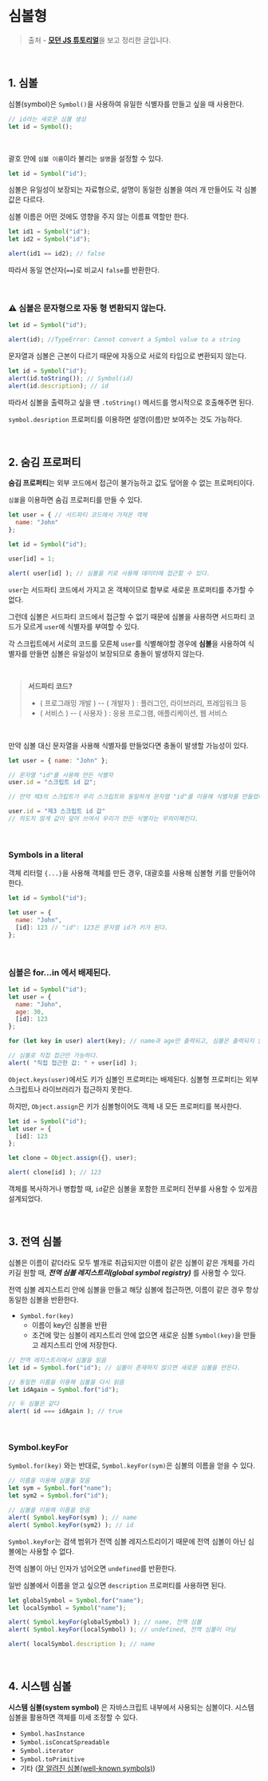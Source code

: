 # 심볼형



> 출처 - [**모던 JS 튜토리얼**](https://ko.javascript.info/)을 보고 정리한 글입니다.



<br>



## 1. 심볼

심볼(symbol)은 `Symbol()`을 사용하여 유일한 식별자를 만들고 싶을 때 사용한다.

```javascript
// id라는 새로운 심볼 생성
let id = Symbol();
```

<br>

괄호 안에 `심볼 이름`이라 불리는 `설명`을 설정할 수 있다.

```javascript
let id = Symbol("id");
```

심볼은 유일성이 보장되는 자료형으로, 설명이 동일한 심볼을 여러 개 만들어도 각 심볼값은 다르다.

심볼 이름은 어떤 것에도 영향을 주지 않는 이름표 역할만 한다.

```javascript
let id1 = Symbol("id");
let id2 = Symbol("id");

alert(id1 == id2); // false
```

따라서 동일 연산자(`==`)로 비교시 `false`를 반환한다.

<br>

### ⚠️ 심볼은 문자형으로 자동 형 변환되지 않는다.

```javascript
let id = Symbol("id");

alert(id); //TypeError: Cannot convert a Symbol value to a string
```

문자열과 심볼은 근본이 다르기 때문에 자동으로 서로의 타입으로 변환되지 않는다.



```javascript
let id = Symbol("id");
alert(id.toString()); // Symbol(id)
alert(id.description); // id
```

따라서 심볼을 출력하고 싶을 땐 `.toString()` 메서드를 명시적으로 호출해주면 된다.

`symbol.desription` 프로퍼티를 이용하면 설명(이름)만 보여주는 것도 가능하다.

<br>

## 2. 숨김 프로퍼티

**숨김 프로퍼티**는 외부 코드에서 접근이 불가능하고 값도 덮어쓸 수 없는 프로퍼티이다.

`심볼`을 이용하면 숨김 프로퍼티를 만들 수 있다.

```javascript
let user = { // 서드파티 코드에서 가져온 객체
  name: "John"
};

let id = Symbol("id");

user[id] = 1;

alert( user[id] ); // 심볼을 키로 사용해 데이터에 접근할 수 있다.
```

`user`는 서드파티 코드에서 가지고 온 객체이므로 함부로 새로운 프로퍼티를 추가할 수 없다.

그런데 심볼은 서드파티 코드에서 접근할 수 없기 때문에 심볼을 사용하면 서드파티 코드가 모르게 `user`에 식별자를 부여할 수 있다.

각 스크립트에서 서로의 코드를 모른체 `user`를 식별해야할 경우에 **심볼**을 사용하여 식별자를 만들면 심볼은 유일성이 보장되므로 충돌이 발생하지 않는다.

<br>

> **서드파티 코드?**
>
> - ( 프로그래밍 개발 ) -- ( 개발자 ) : 플러그인, 라이브러리, 프레임워크 등
> - ( 서비스 ) -- ( 사용자 ) : 응용 프로그램, 애플리케이션, 웹 서비스

<br>

만약 심볼 대신 문자열을 사용해 식별자를 만들었다면 충돌이 발생할 가능성이 있다.

```javascript
let user = { name: "John" };

// 문자열 "id"를 사용해 만든 식별자
user.id = "스크립트 id 값";

// 만약 제3의 스크립트가 우리 스크립트와 동일하게 문자열 "id"를 이용해 식별자를 만들었다면

user.id = "제3 스크립트 id 값"
// 의도치 않게 값이 덮어 쓰여서 우리가 만든 식별자는 무의미해진다.
```

<br>

### Symbols in a literal

객체 리터럴 `{...}`을 사용해 객체를 만든 경우, 대괄호를 사용해 심볼형 키를 만들어야 한다.

```javascript
let id = Symbol("id");

let user = {
  name: "John",
  [id]: 123 // "id": 123은 문자열 id가 키가 된다.
};
```
<br>

### 심볼은 for...in 에서 배제된다.

```javascript
let id = Symbol("id");
let user = {
  name: "John",
  age: 30,
  [id]: 123
};

for (let key in user) alert(key); // name과 age만 출력되고, 심볼은 출력되지 않는다.

// 심볼로 직접 접근만 가능하다.
alert( "직접 접근한 값: " + user[id] );
```



`Object.keys(user)`에서도 키가 심볼인 프로퍼티는 배제된다. 심볼형 프로퍼티는 외부 스크립트나 라이브러리가 접근하지 못한다.

하지만, `Object.assign`은 키가 심볼형이어도 객체 내 모든 프로퍼티를 복사한다.

```javascript
let id = Symbol("id");
let user = {
  [id]: 123
};

let clone = Object.assign({}, user);

alert( clone[id] ); // 123
```

객체를 복사하거나 병합할 때, `id`같은 심볼을 포함한 프로퍼티 전부를 사용할 수 있게끔 설계되었다.

<br>

## 3. 전역 심볼

심볼은 이름이 같더라도 모두 별개로 취급되지만 이름이 같은 심볼이 같은 개체를 가리키길 원할 때, ***전역 심볼 레지스트리(global symbol registry)*** 를 사용할 수 있다.

전역 심볼 레지스트리 안에 심볼을 만들고 해당 심볼에 접근하면, 이름이 같은 경우 항상 동일한 심볼을 반환한다.

- `Symbol.for(key)`
  - 이름이 key인 심볼을 반환
  - 조건에 맞는 심볼이 레지스트리 안에 없으면 새로운 심볼 `Symbol(key)`을 만들고 레지스트리 안에 저장한다.

```javascript
// 전역 레지스트리에서 심볼을 읽음
let id = Symbol.for("id"); // 심볼이 존재하지 않으면 새로운 심볼을 만든다.

// 동일한 이름을 이용해 심볼을 다시 읽음
let idAgain = Symbol.for("id");

// 두 심볼은 같다
alert( id === idAgain ); // true
```

<br>

### Symbol.keyFor

`Symbol.for(key)` 와는 반대로,  `Symbol.keyFor(sym)`은 심볼의 이름을 얻을 수 있다.

```javascript
// 이름을 이용해 심볼을 찾음
let sym = Symbol.for("name");
let sym2 = Symbol.for("id");

// 심볼을 이용해 이름을 얻음
alert( Symbol.keyFor(sym) ); // name
alert( Symbol.keyFor(sym2) ); // id
```



`Symbol.keyFor`는 검색 범위가 전역 심볼 레지스트리이기 때문에 전역 심볼이 아닌 심볼에는 사용할 수 없다.

전역 심볼이 아닌 인자가 넘어오면 `undefined`를 반환한다.

일반 심볼에서 이름을 얻고 싶으면 `description` 프로퍼티를 사용하면 된다.

```javascript
let globalSymbol = Symbol.for("name");
let localSymbol = Symbol("name");

alert( Symbol.keyFor(globalSymbol) ); // name, 전역 심볼
alert( Symbol.keyFor(localSymbol) ); // undefined, 전역 심볼이 아님

alert( localSymbol.description ); // name
```

<br>

## 4. 시스템 심볼

**시스템 심볼(system symbol)** 은 자바스크립트 내부에서 사용되는 심볼이다. 시스템 심볼을 활용하면 객체를 미세 조정할 수 있다.

- `Symbol.hasInstance`
- `Symbol.isConcatSpreadable`
- `Symbol.iterator `
- `Symbol.toPrimitive`
- 기타 ([잘 알려진 심볼(well-known symbols)](https://tc39.es/ecma262/#sec-well-known-symbols))

